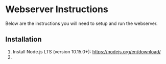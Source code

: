 Webserver Instructions
======================

Below are the instructions you will need to setup and run the webserver.

Installation
------------
1. Install Node.js LTS (version 10.15.0+): https://nodejs.org/en/download/
1. 